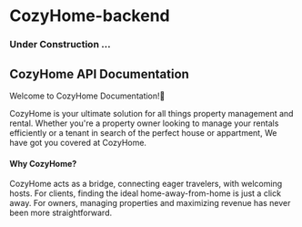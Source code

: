 # CozyHome-backend

### Under Construction ...
 
## CozyHome API Documentation
Welcome to CozyHome Documentation!🏡

CozyHome is your ultimate solution for all things property management and rental. 
Whether you're a property owner looking to manage your rentals efficiently or a tenant in search of the perfect house or appartment, 
We have got you covered at CozyHome.

#### Why CozyHome?
CozyHome acts as a bridge, connecting eager travelers, with welcoming hosts.
For clients, finding the ideal home-away-from-home is just a click away. 
For owners, managing properties and maximizing revenue has never been more straightforward.

